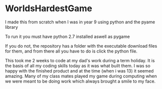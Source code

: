 # WorldsHardestGame
I made this from scratch when I was in year 9 using python and the pyame library

To run it you must have python 2.7 installed aswell as pygame 

If you do not, the repository has a folder with the executable download files for them, and from there all you have to do is click the python file.

This took me 2 weeks to code at my dad's work during a term holiday. It is the basis of all my coding skills today as it was what built them. I was so happy with the finished product and at the time (when i was 13) it seemed amazing. Many of my class mates played my game during computing when we were meant to be doing work which always brought a smile to my face.
